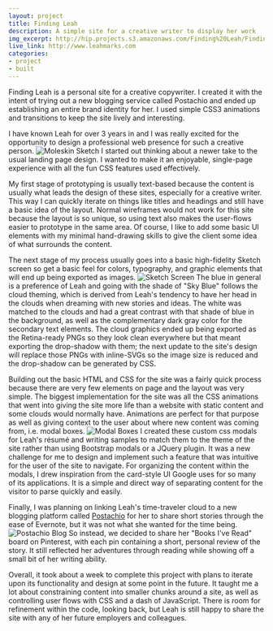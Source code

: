 ```yaml
---
layout: project
title: Finding Leah
description: A simple site for a creative writer to display her work
img_excerpt: http://hip.projects.s3.amazonaws.com/Finding%20Leah/Finding_Leah.png
live_link: http://www.leahmarks.com
categories:
- project
- built
---
```


Finding Leah is a personal site for a creative copywriter. I created it with the intent of trying out a new blogging service called Postachio and ended up establishing an entire brand identity for her. I used simple CSS3 animations and transitions to keep the site lively and interesting.

I have known Leah for over 3 years in and I was really excited for the opportunity to design a professional web presence for such a creative person. <img src="http://hip.projects.s3.amazonaws.com/Finding%20Leah/Moleskin_Sketch.jpg" alt="Moleskin Sketch" class="img-quart el-right" /> I started out thinking about a newer take to the usual landing page design. I wanted to make it an enjoyable, single-page experience with all the fun CSS features used effectively.

My first stage of prototyping is usually text-based because the content is usually what leads the design of these sites, especially for a creative writer. This way I can quickly iterate on things like titles and headings and still have a basic idea of the layout. Normal wireframes would not work for this site because the layout is so unique, so using text also makes the user-flows easier to prototype in the same area. Of course, I like to add some basic UI elements with my minimal hand-drawing skills to give the client some idea of what surrounds the content.

The next stage of my process usually goes into a basic high-fidelity Sketch screen so get a basic feel for colors, typography, and graphic elements that will end up being exported as images. <img src="http://hip.projects.s3.amazonaws.com/Finding%20Leah/Sketch.png" alt="Sketch Screen" class="img-half el-left" /> The blue in general is a preference of Leah and going with the shade of "Sky Blue" follows the cloud theming, which is derived from Leah's tendency to have her head in the clouds when dreaming with new stories and ideas. The white was matched to the clouds and had a great contrast with that shade of blue in the background, as well as the complementary dark gray color for the secondary text elements. The cloud graphics ended up being exported as the Retina-ready PNGs so they look clean everywhere but that meant exporting the drop-shadow with them; the next update to the site's design will replace those PNGs with inline-SVGs so the image size is reduced and the drop-shadow can be generated by CSS.

Building out the basic HTML and CSS for the site was a fairly quick process because there are very few elements on page and the layout was very simple. The biggest implementation for the site was all the CSS animations that went into giving the site more life than a website with static content and some clouds would normally have. Animations are perfect for that purpose as well as giving context to the user about where new content was coming from, i.e. modal boxes. <img src="http://hip.projects.s3.amazonaws.com/Finding%20Leah/Modal_Resume.png" alt="Modal Boxes" class="img-full " /> I created these custom css modals for Leah's résumé and writing samples to match them to the theme of the site rather than using Bootstrap modals or a JQuery plugin. It was a new challenge for me to design and implement such a feature that was intuitive for the user of the site to navigate. For organizing the content within the modals, I drew inspiration from the card-style UI Google uses for so many of its applications. It is a simple and direct way of separating content for the visitor to parse quickly and easily.

Finally, I was planning on linking Leah's time-traveler cloud to a new blogging platform called [Postachio](http://postach.io) for her to share short stories through the ease of Evernote, but it was not what she wanted for the time being. <img src="http://hip.projects.s3.amazonaws.com/Finding%20Leah/Blog.png" alt="Postachio Blog" class="img-half el-right" /> So instead, we decided to share her "Books I've Read" board on Pinterest, with each pin containing a short, personal review of the story. It still reflected her adventures through reading while showing off a small bit of her writing ability.

Overall, it took about a week to complete this project with plans to iterate upon its functionality and design at some point in the future. It taught me a lot about constraining content into smaller chunks around a site, as well as controlling user flows with CSS and a dash of JavaScript. There is room for refinement within the code, looking back, but Leah is still happy to share the site with any of her future employers and colleagues. 
